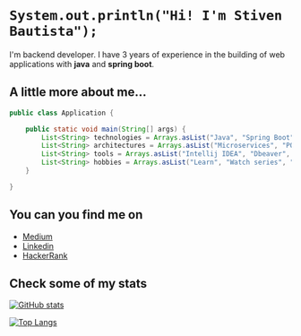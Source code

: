 


<!--<div align="center">
  <img src="https://c.tenor.com/DBqjevyA2o4AAAAd/bongo-cat-codes.gif">
</div>
<br> -->

#  ```System.out.println("Hi! I'm Stiven Bautista"); ```

I'm backend developer. I have 3 years of experience in the building of web applications with **java** and **spring boot**.  

## A little more about me...

```java
public class Application {

    public static void main(String[] args) {
        List<String> technologies = Arrays.asList("Java", "Spring Boot", "Mysql", "Redis", "Javascript", "Vue.js", "Amazon Web Services", "C#", ".Net Core", "Android");
        List<String> architectures = Arrays.asList("Microservices", "POO", "REST");
        List<String> tools = Arrays.asList("Intellij IDEA", "Dbeaver", "RedisDesktopManager", "VSCode");
        List<String> hobbies = Arrays.asList("Learn", "Watch series", "Play videogames", "I'm trying to read more often :D");
    }

}
```

## You can you find me on

<!--
<a href="https://medium.com/@msbautista">
  <img align="left" alt="Medium" width="22px" src="https://user-images.githubusercontent.com/57375735/163694638-5bdbc735-e916-4def-9201-37bef63f814d.png" />
</a>
<a href="https://www.hackerrank.com/msbautista">
  <img align="left" alt="HackerRank" width="22px" src="https://user-images.githubusercontent.com/57375735/163694622-7e701edf-719e-4e69-9116-97eecf8ed2f8.png" />
</a>
<a href="https://www.linkedin.com/in/msbautista/">
  <img align="left" alt="Linkedin" width="22px" src="https://user-images.githubusercontent.com/57375735/163694558-a8a41255-ef61-48f4-8b64-fb4fc1ca9529.png" />
</a>
-->

* [Medium](https://medium.com/@msbautista)
* [Linkedin](https://www.linkedin.com/in/msbautista/)
* [HackerRank](https://www.hackerrank.com/msbautista)

## Check some of my stats

[![GitHub stats](https://github-readme-stats.vercel.app/api?username=msbautista)](https://github.com/msbautista/github-readme-stats)

[![Top Langs](https://github-readme-stats.vercel.app/api/top-langs/?username=msbautista)](https://github.com/msbautista/github-readme-stats)


